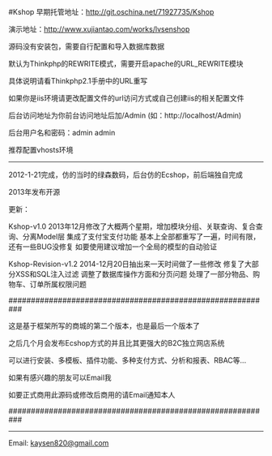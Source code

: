 #Kshop
早期托管地址：http://git.oschina.net/71927735/Kshop

演示地址：http://www.xujiantao.com/works/lvsenshop

源码没有安装包，需要自行配置和导入数据库数据

默认为Thinkphp的REWRITE模式，需要开启apache的URL_REWRITE模块

具体说明请看Thinkphp2.1手册中的URL重写

如果你是iis环境请更改配置文件的url访问方式或自己创建iis的相关配置文件

后台访问地址为你前台访问地址后加/Admin (如：http://localhost/Admin)

后台用户名和密码：admin admin

推荐配置vhosts环境

-----------------------------------------------------------

2012-1-21完成，仿的当时的绿森数码，后台仿的Ecshop，前后端独自完成

2013年发布开源

更新：

Kshop-v1.0
  2013年12月修改了大概两个星期，增加模块分组、关联查询、复合查询、分离Model层
  集成了支付宝支付功能
  基本上全部都重写了一遍，时间有限，还有一些BUG没修复
  如要使用建议增加一个全局的模型的自动验证

Kshop-Revision-v1.2
  2014-12月20日抽出来一天时间做了一些修改
  修复了大部分XSS和SQL注入过滤
  调整了数据库操作方面和分页问题
  处理了一部分物品、购物车、订单所属权限问题


###########################################################

这是基于框架所写的商城的第二个版本，也是最后一个版本了

之后几个月会发布Ecshop方式的并且比其更强大的B2C独立网店系统

可以进行安装、多模板、插件功能、多种支付方式、分析和报表、RBAC等...

如果有感兴趣的朋友可以Email我

如要正式商用此源码或修改后商用的请Email通知本人

###########################################################

-----------------------------------------------------------

Email: kaysen820@gmail.com
